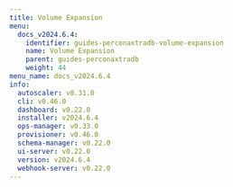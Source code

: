 ```yaml
---
title: Volume Expansion
menu:
  docs_v2024.6.4:
    identifier: guides-perconaxtradb-volume-expansion
    name: Volume Expansion
    parent: guides-perconaxtradb
    weight: 44
menu_name: docs_v2024.6.4
info:
  autoscaler: v0.31.0
  cli: v0.46.0
  dashboard: v0.22.0
  installer: v2024.6.4
  ops-manager: v0.33.0
  provisioner: v0.46.0
  schema-manager: v0.22.0
  ui-server: v0.22.0
  version: v2024.6.4
  webhook-server: v0.22.0
---
```


